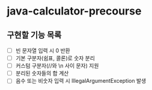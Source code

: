# java-calculator-precourse

## 구현할 기능 목록
- [ ] 빈 문자열 입력 시 0 반환
- [ ] 기본 구분자(쉼표, 콜론)로 숫자 분리
- [ ] 커스텀 구분자(//와 \n 사이 문자) 지원
- [ ] 분리된 숫자들의 합 계산
- [ ] 음수 또는 비숫자 입력 시 IllegalArgumentException 발생
